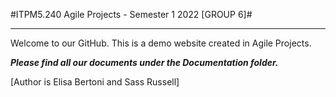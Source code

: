 #ITPM5.240 Agile Projects - Semester 1 2022  [GROUP 6]#

---------

Welcome to our GitHub. This is a demo website created in Agile Projects.


***Please find all our documents under the Documentation folder.***


[Author is Elisa Bertoni and Sass Russell]
